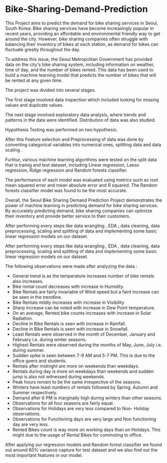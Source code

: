 # Bike-Sharing-Demand-Prediction

This Project aims to predict the demand for bike sharing services in Seoul, South Korea. Bike sharing services have become increasingly popular in recent years, providing an affordable and environmental friendly way to get around the city. However, bike sharing companies often struggle with balancing their inventory of bikes at each station, as demand for bikes can fluctuate greatly throughout the day.

To address this issue, the Seoul Metropolitan Government has provided data on the city's bike sharing system, including information on weather, time of day, and the number of bikes rented. This data has been used to build a machine learning model that predicts the number of bikes that will be rented at any given time.

The project was divided into several stages.

The first stage involved data inspection which included looking for missing values and duplicate values.

The next stage involved exploratory data analysis, where trends and patterns in the data were identified. Distribution of data was also studied.

Hypothesis Testing was performed on two hypothesis.

After this Feature selection and Preprocessing of data was done by converting categorical variables into numerical ones, splitting data and data scaling .

Furthur, various machine learning algorithms were tested on the split data that is trainig and test dataset, including Linear regression, Lasso regression, Ridge regression and Random forests classifier.

The performance of each model was evaluated using metrics such as root mean squared error and mean absolute error and R squared. The Random forests classifier model was found to be the most accurate.

Overall, the Seoul Bike Sharing Demand Prediction Project demonstrates the power of machine learning in predicting demand for bike sharing services. By accurately predicting demand, bike sharing companies can optimize their inventory and provide better service to their customers.


After performing every steps like data wrangling , EDA , data cleaning, data preprocessing, scaling and splitting of data and implementing some basic linear regression models on our dataset.



After performing every steps like data wrangling , EDA , data cleaning, data preprocessing, scaling and splitting of data and implementing some basic linear regression models on our dataset.

The following observations were made after analyzing the data :

* General trend is as the temperature increases number of bike rentals also increases.
* Bike rental count decreases with increase in Humidity.
* Bike Rentals are fairly invariable of Wind speed but a faint increase can be seen in the trendline.
* Bike Rentals mildly increases with increase in Visibility
* Sharp increase can be noted with increase in Dew Point temperature.
* On an average, Rented bike counts increases with increase in Solar Radiation.
* Decline in Bike Rentals is seen with increase in Rainfall.
* Decline in Bike Rentals is seen with increase in Snowfall.
* Least Rentals were observed in the month of December, January and February i.e. during winter seasons.
* Highest Rentals were observed during the months of May, June, July i.e. during summer.
* Sudden spike is seen between 7-9 AM and 5-7 PM. This is due to the office goers and students.
* Rentals after midnight are more on weekends than weekdays.
* Rentals during day is more on weekdays than weekends and sudden jump is also not witnessed during weekends.
* Peak hours remain to be the same irrespective of the seasons.
* Winters have least numbers of rentals followed by Spring, Autumn and Summer respectively.
* Demand after 6 PM is marginally high during winters than other seasons.
* Observations for all four seasons are fairly equal.
* Observations for Holidays are very less compared to Non- Holiday observations.
* Observations for Functioning days are very large and Non functioning day are very less.
* Rented Bikes count is way more on working days than on Holidays. This might due to the usage of Rental Bikes for commuting to office.

After applying our regression models and Random forest classifier we found out around 60% variance capture for test dataset and we also find out the most important features in our model.


